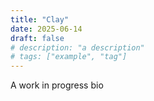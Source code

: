 ```yaml
---
title: "Clay"
date: 2025-06-14
draft: false
# description: "a description"
# tags: ["example", "tag"]
---
```


A work in progress bio
